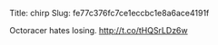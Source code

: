 Title: chirp
Slug: fe77c376fc7ce1eccbc1e8a6ace4191f

Octoracer hates losing. <a href="http://t.co/tHQSrLDz6w">http://t.co/tHQSrLDz6w</a>
